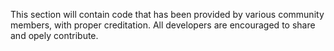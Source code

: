 This section will contain code that has been provided by various community members, with proper creditation.
All developers are encouraged to share and opely contribute.
